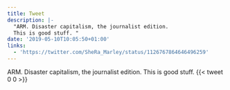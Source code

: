 ```yaml
---
title: Tweet
description: |-
  "ARM. Disaster capitalism, the journalist edition.
  This is good stuff. "
date: '2019-05-10T10:05:50+01:00'
links:
  - 'https://twitter.com/SheRa_Marley/status/1126767864646496259'
---
```

ARM. Disaster capitalism, the journalist edition.
This is good stuff. 
      {{< tweet 0 0 >}}
    

